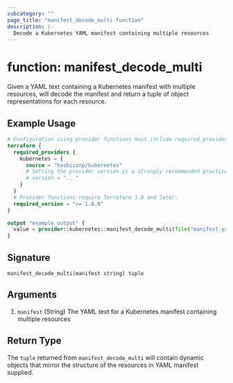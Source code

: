 ```yaml
---
subcategory: ""
page_title: "manifest_decode_multi function"
description: |-
  Decode a Kubernetes YAML manifest containing multiple resources
---
```


# function: manifest_decode_multi

Given a YAML text containing a Kubernetes manifest with multiple resources, will decode the manifest and return a tuple of object representations for each resource.

## Example Usage

```terraform
# Configuration using provider functions must include required_providers configuration.
terraform {
  required_providers {
    kubernetes = {
      source = "hashicorp/kubernetes"
      # Setting the provider version is a strongly recommended practice
      # version = "..."
    }
  }
  # Provider functions require Terraform 1.8 and later.
  required_version = ">= 1.8.0"
}

output "example_output" {
  value = provider::kubernetes::manifest_decode_multi(file("manifest.yaml"))
}
```

## Signature

```text
manifest_decode_multi(manifest string) tuple
```

## Arguments

1. `manifest` (String) The YAML text for a Kubernetes manifest containing multiple resources

## Return Type

The `tuple` returned from `manifest_decode_multi` will contain dynamic objects that mirror the structure of the resources in YAML manifest supplied.
